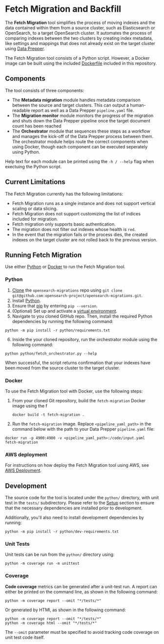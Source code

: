 # Fetch  Migration and Backfill

The **Fetch Migration** tool simplifies the process of moving indexes and the data contained within them from a
source cluster, such as Elasticsearch or OpenSearch, to a target OpenSearch cluster. It automates the process of 
comparing indexes between the two clusters by creating index metadata, like settings and mappings that does not already exist on the target cluster using [Data Prepper](https://github.com/opensearch-project/data-prepper).

The Fetch Migration tool consists of a Python script. However, a Docker image can be built using the included [Dockerfile](./Dockerfile) included in this repository.

## Components

The tool consists of three components:

* The **Metadata migration** module handles metadata comparison between the source and target clusters. This can output a human-readable report as well as a Data Prepper `pipeline.yaml` file.
* The **Migration monitor** module monitors the progress of the migration and shuts down the Data Prepper pipeline 
once the target document count has been reached
* The **Orchestrator** module that sequences these steps as a workflow and manages the kick-off of the Data Prepper 
process between them. The orchestrator module helps route the correct components when using Docker, though each component can be executed seperately using Python.

Help text for each module can be printed using the `-h / --help` flag when exectuing the Python script.

## Current Limitations

The Fetch Migration currently has the following limitations:

* Fetch Migration runs as a single instance and does not support vertical scaling or data slicing.
* Fetch Migration does not support customizing the list of indices included for migration.
* Fetch migration only supports basic authentication.
* The migration does not filter out indexes whose health is `red`.
* In the event that the migration fails or the process dies, the created indexes on the target cluster are not rolled back to the previous version.

## Running Fetch Migration

Use either [Python](#python) or [Docker](#Docker) to run the Fetch Migration tool.

### Python

1. [Clone](https://docs.github.com/en/repositories/creating-and-managing-repositories/cloning-a-repository) the `opensearch-migrations` repo using `git clone git@github.com:opensearch-project/opensearch-migrations.git`.
2. Install [Python](https://www.python.org/).
3. Ensure that [pip](https://pip.pypa.io/en/stable/installation/#) by entering `pip --version`.
4. (Optional) Set up and activate a [virtual environment](https://packaging.python.org/en/latest/tutorials/installing-packages/#creating-and-using-virtual-environments).
5. Navigate to you cloned GitHub repo. Then, install the required Python dependencies by running the following command:

  ```shell
  python -m pip install -r python/requirements.txt
  ```

6. Inside the your cloned repository, run the orchestrator module using the following command:

  ```shell
  python python/fetch_orchestrator.py --help
  ```

When successful, the script returns confirmation that your indexes have been moved from the source cluster to the target cluster.

### Docker

To use the Fetch Migration tool with Docker, use the following steps:

1. From your cloned Git repository, build the `fetch-migration` Docker image using the f

   ```shell
   docker build -t fetch-migration .
   ```

2. Run the `fetch-migration` image. Replace `<pipeline_yaml_path>` in the command below with the path to your Data Prepper `pipeline.yaml` file:

  ```shell
  docker run -p 4900:4900 -v <pipeline_yaml_path>:/code/input.yaml fetch-migration
  ```

### AWS deployment

For instructions on how deploy the Fetch Migration tool using AWS, see [AWS Deployment](../deployment/README.md). 

## Development

The source code for the tool is located under the `python/` directory, with unit test in the `tests/` subdirectory. 
Please refer to the [Setup](#setup) section to ensure that the necessary dependencies are installed prior to development.

Additionally, you'll also need to install development dependencies by running:

```shell
python -m pip install -r python/dev-requirements.txt
```

### Unit Tests

Unit tests can be run from the `python/` directory using:

```shell
python -m coverage run -m unittest
```

### Coverage

**Code coverage** metrics can be generated after a unit-test run. A report can either be printed on the command line, as shown in the following command:

```shell
python -m coverage report --omit "*/tests/*"
```

Or generated by HTMl, as shown in the following command:

```shell
python -m coverage report --omit "*/tests/*"
python -m coverage html --omit "*/tests/*"
```

The `--omit` parameter must be specified to avoid tracking code coverage on unit test code itself.
